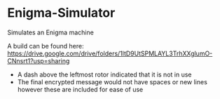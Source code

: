 # Enigma-Simulator
Simulates an Enigma machine

A build can be found here: https://drive.google.com/drive/folders/1ltD9UtSPMLAYL3TrhXXglumO-CNnsrt1?usp=sharing

- A dash above the leftmost rotor indicated that it is not in use
- The final encrypted message would not have spaces or new lines however these are included for ease of use
